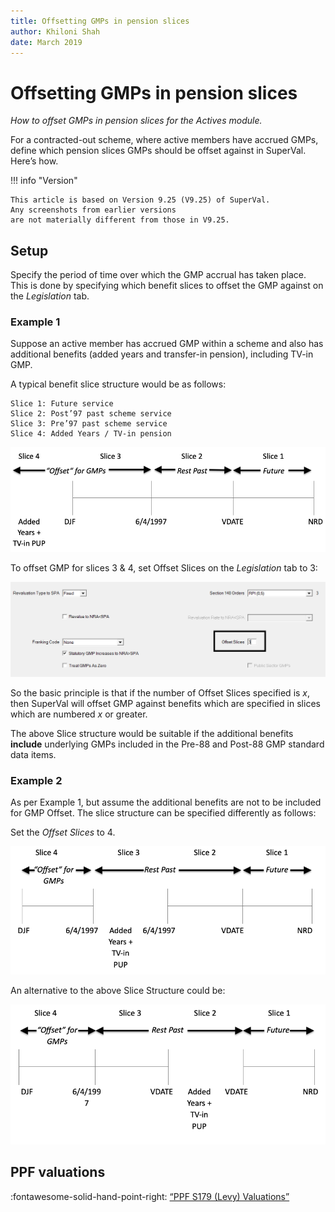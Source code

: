 ```yaml
---
title: Offsetting GMPs in pension slices
author: Khiloni Shah
date: March 2019
---
```


# Offsetting GMPs in pension slices

_How to offset GMPs in pension slices for the Actives module._

For a contracted-out scheme, where active members have accrued GMPs, 
define which pension slices GMPs should be offset against
in SuperVal. Here’s how.

!!! info "Version"

	This article is based on Version 9.25 (V9.25) of SuperVal.
	Any screenshots from earlier versions 
	are not materially different from those in V9.25.

## Setup

Specify the period of time over which the GMP accrual has
taken place. This is done by specifying which benefit slices to offset
the GMP against on the _Legislation_ tab.


### Example 1

Suppose an active member has accrued GMP within a scheme and also has
additional benefits (added years and transfer-in pension), including
TV-in GMP.

A typical benefit slice structure would be as follows:

	Slice 1: Future service
	Slice 2: Post’97 past scheme service
	Slice 3: Pre’97 past scheme service
	Slice 4: Added Years / TV-in pension

![](media/example1.png)

To offset GMP for slices 3 & 4, set Offset Slices on the _Legislation_ tab to 3:

![](media/image3.png)

So the basic principle is that if the number of Offset Slices specified is
$x$, then SuperVal will offset GMP against benefits which are
specified in slices which are numbered $x$ or greater.

The above Slice structure would be suitable if the additional
benefits **include** underlying GMPs included in the Pre-88 and
Post-88 GMP standard data items.

### Example 2

As per Example 1, but assume the additional benefits are not to be
included for GMP Offset. The slice structure can be specified
differently as follows:

Set the _Offset Slices_ to 4.

![](media/example2a.png)

An alternative to the above Slice Structure could be:

![](media/example2b.png)


## PPF valuations

:fontawesome-solid-hand-point-right:
[“PPF S179 (Levy) Valuations”](../ppf-s179/index.md)
